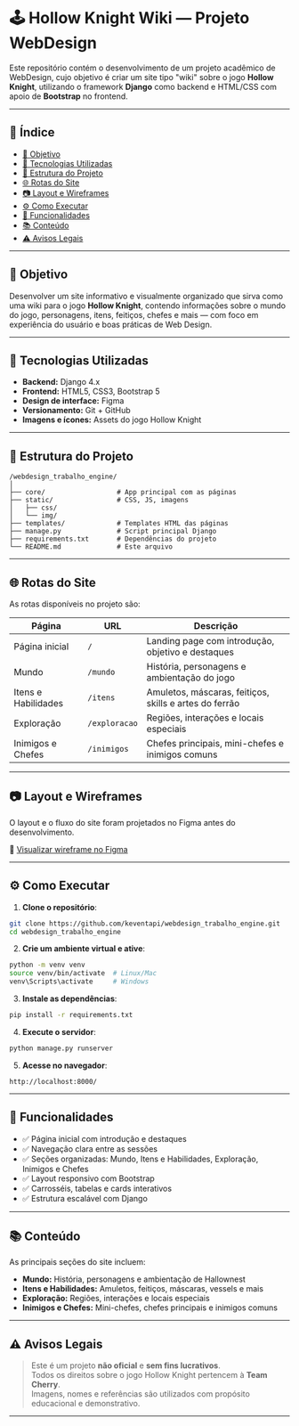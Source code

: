 
# 🕹️ Hollow Knight Wiki — Projeto WebDesign

Este repositório contém o desenvolvimento de um projeto acadêmico de WebDesign, cujo objetivo é criar um site tipo "wiki" sobre o jogo **Hollow Knight**, utilizando o framework **Django** como backend e HTML/CSS com apoio de **Bootstrap** no frontend.

---

## 📄 Índice

- [🎯 Objetivo](#-objetivo)
- [🧠 Tecnologias Utilizadas](#-tecnologias-utilizadas)
- [📐 Estrutura do Projeto](#-estrutura-do-projeto)
- [🌐 Rotas do Site](#-rotas-do-site)
- [📷 Layout e Wireframes](#-layout-e-wireframes)
- [⚙️ Como Executar](#-como-executar)
- [📌 Funcionalidades](#-funcionalidades)
- [📚 Conteúdo](#-conteúdo)
- [⚠️ Avisos Legais](#️-avisos-legais)

---

## 🎯 Objetivo

Desenvolver um site informativo e visualmente organizado que sirva como uma wiki para o jogo **Hollow Knight**, contendo informações sobre o mundo do jogo, personagens, itens, feitiços, chefes e mais — com foco em experiência do usuário e boas práticas de Web Design.

---

## 🧠 Tecnologias Utilizadas

- **Backend:** Django 4.x
- **Frontend:** HTML5, CSS3, Bootstrap 5
- **Design de interface:** Figma
- **Versionamento:** Git + GitHub
- **Imagens e ícones:** Assets do jogo Hollow Knight

---

## 📐 Estrutura do Projeto

```
/webdesign_trabalho_engine/
│
├── core/                  # App principal com as páginas
├── static/                # CSS, JS, imagens
│   ├── css/
│   └── img/
├── templates/             # Templates HTML das páginas
├── manage.py              # Script principal Django
├── requirements.txt       # Dependências do projeto
└── README.md              # Este arquivo
```

---

## 🌐 Rotas do Site

As rotas disponíveis no projeto são:

| Página                 | URL            | Descrição                                               |
|------------------------|----------------|----------------------------------------------------------|
| Página inicial         | `/`            | Landing page com introdução, objetivo e destaques        |
| Mundo                  | `/mundo`       | História, personagens e ambientação do jogo              |
| Itens e Habilidades    | `/itens`       | Amuletos, máscaras, feitiços, skills e artes do ferrão   |
| Exploração             | `/exploracao`  | Regiões, interações e locais especiais                   |
| Inimigos e Chefes      | `/inimigos`    | Chefes principais, mini-chefes e inimigos comuns         |

---

## 📷 Layout e Wireframes

O layout e o fluxo do site foram projetados no Figma antes do desenvolvimento.

🔗 [Visualizar wireframe no Figma](https://www.figma.com/design/0wp0fUqoHksAeCDTFkCjrv/WebDesign---Wireframe-Fandom?node-id=0-1&t=OfjX8udqV08OwnxE-0)

---

## ⚙️ Como Executar

1. **Clone o repositório**:

```bash
git clone https://github.com/keventapi/webdesign_trabalho_engine.git
cd webdesign_trabalho_engine
```

2. **Crie um ambiente virtual e ative**:

```bash
python -m venv venv
source venv/bin/activate  # Linux/Mac
venv\Scripts\activate     # Windows
```

3. **Instale as dependências**:

```bash
pip install -r requirements.txt
```

4. **Execute o servidor**:

```bash
python manage.py runserver
```

5. **Acesse no navegador**:

```
http://localhost:8000/
```

---

## 📌 Funcionalidades

- ✅ Página inicial com introdução e destaques
- ✅ Navegação clara entre as sessões
- ✅ Seções organizadas: Mundo, Itens e Habilidades, Exploração, Inimigos e Chefes
- ✅ Layout responsivo com Bootstrap
- ✅ Carrosséis, tabelas e cards interativos
- ✅ Estrutura escalável com Django

---

## 📚 Conteúdo

As principais seções do site incluem:

- **Mundo:** História, personagens e ambientação de Hallownest
- **Itens e Habilidades:** Amuletos, feitiços, máscaras, vessels e mais
- **Exploração:** Regiões, interações e locais especiais
- **Inimigos e Chefes:** Mini-chefes, chefes principais e inimigos comuns

---

## ⚠️ Avisos Legais

> Este é um projeto **não oficial** e **sem fins lucrativos**.  
> Todos os direitos sobre o jogo Hollow Knight pertencem à **Team Cherry**.  
> Imagens, nomes e referências são utilizados com propósito educacional e demonstrativo.

---
